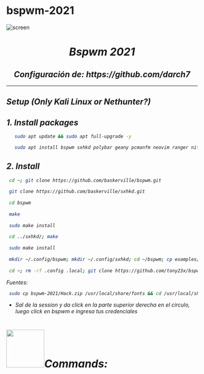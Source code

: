 # bspwm-2021

 ![screen](https://user-images.githubusercontent.com/55555800/147170398-cb82dd1e-1650-4db6-85d4-e13c838a3ddb.png)
<h1 align="center"> <i> Bspwm 2021 <i> </h1>
<h2 align="center"> Configuración de: https://github.com/darch7</h2>
<hr>
  
## Setup (Only Kali Linux or Nethunter?)

## 1. Install packages
  
```sh
   sudo apt update && sudo apt full-upgrade -y

   sudo apt install bspwm sxhkd polybar geany pcmanfm neovim ranger nitrogen neofetch gtk3-nocsd picom rofi gzip lzop fzf tty-clock dunst zathura python3 python3-pip kitty build-essential git vim xcb libxcb-util0-dev libxcb-ewmh-dev libxcb-randr0-dev libxcb-icccm4-dev libxcb-keysyms1-dev libxcb-xinerama0-dev libasound2-dev libxcb-xtest0-dev libxcb-shape0-dev -y
```  
## 2. Install
```sh
 cd ~; git clone https://github.com/baskerville/bspwm.git
 
 git clone https://github.com/baskerville/sxhkd.git
 
 cd bspwm
 
 make
 
 sudo make install
 
 cd ../sxhkd/; make
 
 sudo make install
 
 mkdir ~/.config/bspwm; mkdir ~/.config/sxhkd; cd ~/bspwm; cp examples/bspwmrc ~/.config/bspwm/; chmod +x ~/.config/bspwm/bspwmrc; cp examples/sxhkdrc ~/.config/sxhkd/
 
 cd ~; rm -rf .config .local; git clone https://github.com/tony23x/bspwm-2021.git; cd bspwm-2021; mv local .local; mv config .config; cp -rf .* $HOME; cd $HOME; chmod -R +x .config .local; chmod +x .Xresources
```
 
Fuentes:
 
```sh
 sudo cp bspwm-2021/Hack.zip /usr/local/share/fonts && cd /usr/local/share/fonts && sudo unzip Hack.zip && sudo rm -rf Hack.zip
```  
  
* _Sal de la session y da click en la parte superior derecha en el circulo, luego click en bspwm e ingresa tus credenciales_

  
<h1><img src="https://victorjsantos.files.wordpress.com/2016/01/gifs-animados-para-halloween-15.gif?w=339&h=155&zoom=2" width="100">Commands:</h1>
